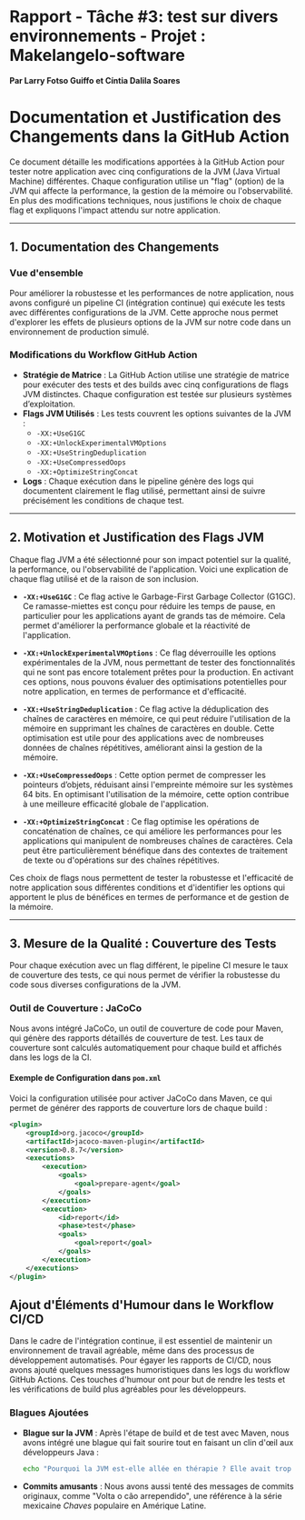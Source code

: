 # Rapport - Tâche #3: test sur divers environnements - Projet : Makelangelo-software

**Par Larry Fotso Guiffo et Cíntia Dalila Soares**

# Documentation et Justification des Changements dans la GitHub Action

Ce document détaille les modifications apportées à la GitHub Action pour tester notre application avec cinq configurations de la JVM (Java Virtual Machine) différentes. Chaque configuration utilise un "flag" (option) de la JVM qui affecte la performance, la gestion de la mémoire ou l'observabilité. En plus des modifications techniques, nous justifions le choix de chaque flag et expliquons l'impact attendu sur notre application.

---

## 1. Documentation des Changements

### Vue d'ensemble

Pour améliorer la robustesse et les performances de notre application, nous avons configuré un pipeline CI (intégration continue) qui exécute les tests avec différentes configurations de la JVM. Cette approche nous permet d'explorer les effets de plusieurs options de la JVM sur notre code dans un environnement de production simulé.

### Modifications du Workflow GitHub Action

- **Stratégie de Matrice** : La GitHub Action utilise une stratégie de matrice pour exécuter des tests et des builds avec cinq configurations de flags JVM distinctes. Chaque configuration est testée sur plusieurs systèmes d’exploitation.
- **Flags JVM Utilisés** : Les tests couvrent les options suivantes de la JVM :
  - `-XX:+UseG1GC`
  - `-XX:+UnlockExperimentalVMOptions`
  - `-XX:+UseStringDeduplication`
  - `-XX:+UseCompressedOops`
  - `-XX:+OptimizeStringConcat`
- **Logs** : Chaque exécution dans le pipeline génère des logs qui documentent clairement le flag utilisé, permettant ainsi de suivre précisément les conditions de chaque test.

---

## 2. Motivation et Justification des Flags JVM

Chaque flag JVM a été sélectionné pour son impact potentiel sur la qualité, la performance, ou l'observabilité de l'application. Voici une explication de chaque flag utilisé et de la raison de son inclusion.

- **`-XX:+UseG1GC`** : Ce flag active le Garbage-First Garbage Collector (G1GC). Ce ramasse-miettes est conçu pour réduire les temps de pause, en particulier pour les applications ayant de grands tas de mémoire. Cela permet d'améliorer la performance globale et la réactivité de l'application.

- **`-XX:+UnlockExperimentalVMOptions`** : Ce flag déverrouille les options expérimentales de la JVM, nous permettant de tester des fonctionnalités qui ne sont pas encore totalement prêtes pour la production. En activant ces options, nous pouvons évaluer des optimisations potentielles pour notre application, en termes de performance et d'efficacité.

- **`-XX:+UseStringDeduplication`** : Ce flag active la déduplication des chaînes de caractères en mémoire, ce qui peut réduire l'utilisation de la mémoire en supprimant les chaînes de caractères en double. Cette optimisation est utile pour des applications avec de nombreuses données de chaînes répétitives, améliorant ainsi la gestion de la mémoire.

- **`-XX:+UseCompressedOops`** : Cette option permet de compresser les pointeurs d’objets, réduisant ainsi l'empreinte mémoire sur les systèmes 64 bits. En optimisant l'utilisation de la mémoire, cette option contribue à une meilleure efficacité globale de l'application.

- **`-XX:+OptimizeStringConcat`** : Ce flag optimise les opérations de concaténation de chaînes, ce qui améliore les performances pour les applications qui manipulent de nombreuses chaînes de caractères. Cela peut être particulièrement bénéfique dans des contextes de traitement de texte ou d'opérations sur des chaînes répétitives.

Ces choix de flags nous permettent de tester la robustesse et l'efficacité de notre application sous différentes conditions et d'identifier les options qui apportent le plus de bénéfices en termes de performance et de gestion de la mémoire.

---

## 3. Mesure de la Qualité : Couverture des Tests

Pour chaque exécution avec un flag différent, le pipeline CI mesure le taux de couverture des tests, ce qui nous permet de vérifier la robustesse du code sous diverses configurations de la JVM.

### Outil de Couverture : JaCoCo

Nous avons intégré JaCoCo, un outil de couverture de code pour Maven, qui génère des rapports détaillés de couverture de test. Les taux de couverture sont calculés automatiquement pour chaque build et affichés dans les logs de la CI.

#### Exemple de Configuration dans `pom.xml`

Voici la configuration utilisée pour activer JaCoCo dans Maven, ce qui permet de générer des rapports de couverture lors de chaque build :

```xml
<plugin>
    <groupId>org.jacoco</groupId>
    <artifactId>jacoco-maven-plugin</artifactId>
    <version>0.8.7</version>
    <executions>
        <execution>
            <goals>
                <goal>prepare-agent</goal>
            </goals>
        </execution>
        <execution>
            <id>report</id>
            <phase>test</phase>
            <goals>
                <goal>report</goal>
            </goals>
        </execution>
    </executions>
</plugin>
```

## Ajout d'Éléments d'Humour dans le Workflow CI/CD

Dans le cadre de l'intégration continue, il est essentiel de maintenir un environnement de travail agréable, même dans des processus de développement automatisés. Pour égayer les rapports de CI/CD, nous avons ajouté quelques messages humoristiques dans les logs du workflow GitHub Actions. Ces touches d'humour ont pour but de rendre les tests et les vérifications de build plus agréables pour les développeurs.

### Blagues Ajoutées

- **Blague sur la JVM** : Après l'étape de build et de test avec Maven, nous avons intégré une blague qui fait sourire tout en faisant un clin d'œil aux développeurs Java :
  ```bash
  echo "Pourquoi la JVM est-elle allée en thérapie ? Elle avait trop de flags non résolus ! 😂"

- **Commits amusants** : Nous avons aussi tenté des messages de commits originaux, comme "Volta o cão arrependido", une référence à la série mexicaine *Chaves* populaire en Amérique Latine.






